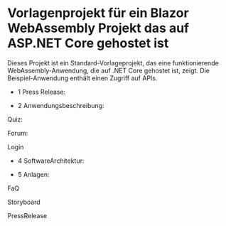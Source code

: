 # Vorlagenprojekt für ein Blazor WebAssembly Projekt das auf ASP.NET Core gehostet ist

Dieses Projekt ist ein Standard-Vorlageprojekt, das eine funktionierende WebAssembly-Anwendung, die auf .NET Core gehostet ist, zeigt. Die Beispiel-Anwendung enthält einen Zugriff auf APIs.


- 1 Press Release:


- 2 Anwendungsbeschreibung:


Quiz:

Forum:

Login


- 4 SoftwareArchitektur:


- 5 Anlagen:


FaQ


Storyboard


PressRelease




